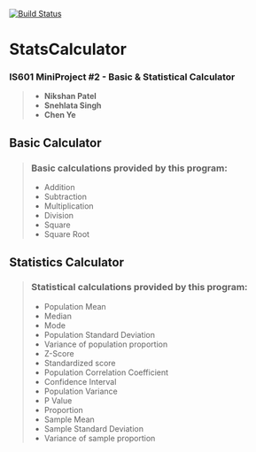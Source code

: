[![Build Status](https://travis-ci.org/nikshanpatel/StatsCalculator.svg?branch=master)](https://travis-ci.org/nikshanpatel/StatsCalculator)

# StatsCalculator
### IS601 MiniProject #2 - Basic & Statistical Calculator

> - **Nikshan Patel**
> - **Snehlata Singh**
> - **Chen Ye**

## Basic Calculator
>  ### **Basic calculations provided by this program:**
> * Addition
> * Subtraction
> * Multiplication
> * Division
> * Square
> * Square Root

## Statistics Calculator
>  ### **Statistical calculations provided by this program:**
> * Population Mean
> * Median
> * Mode
> * Population Standard Deviation
> * Variance of population proportion
> * Z-Score
> * Standardized score
> * Population Correlation Coefficient
> * Confidence Interval
> * Population Variance
> * P Value
> * Proportion
> * Sample Mean
> * Sample Standard Deviation
> * Variance of sample proportion
